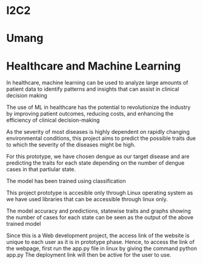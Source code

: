 # I2C2
# Umang
# Healthcare and Machine Learning
In healthcare, machine learning can be used to analyze large amounts of patient data to identify patterns and insights that can assist in clinical decision making

The use of ML in healthcare has the potential to revolutionize the industry by improving patient outcomes, reducing costs, and enhancing the efficiency of clinical decision-making

As the severity of most diseases is highly dependent on rapidly changing environmental conditions, this project aims to predict the possible traits due to which the severity of the diseases might be high. 

For this prototype, we have chosen dengue as our target disease and are predicting the traits for each state depending on the number of dengue cases in that partiular state.

The model has been trained using classification

This project prototype is accesible only through Linux operating system as we have used libraries that can be accessible through linux only. 

The model accuracy and predictions, statewise traits and graphs showing the number of cases for each state can be seen as the output of the above trained model 

Since this is a Web development project, the access link of the website is unique to each user as it is in prototype phase. 
Hence, to access the link of the webpage, first run the app.py file in linux by giving the command  python app.py
The deployment link will then be active for the user to use. 
